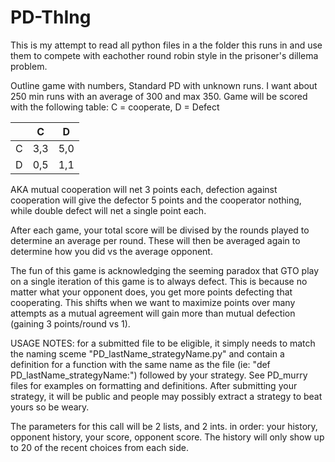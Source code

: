 # PD-ThIng
This is my attempt to read all python files in a the folder this runs in and use them to compete with eachother round 
robin style in the prisoner's dillema problem.

Outline game with numbers, Standard PD with unknown runs. I want about 250 min runs with an average of 300 and max 350.
Game will be scored with the following table:
C = cooperate, D = Defect

|     |  C  |  D  |
|:---:|:---:|:---:|  
|  C  | 3,3 | 5,0 |   
|  D  | 0,5 | 1,1 |

AKA mutual cooperation will net 3 points each, defection against cooperation will give the defector 5 points and 
the cooperator nothing, while double defect will net a single point each.

After each game, your total score will be divised by the rounds played to determine an average per round. These will 
then be averaged again to determine how you did vs the average opponent.

The fun of this game is acknowledging the seeming paradox that GTO play on a single iteration of this game is to
always defect. This is because no matter what your opponent does, you get more points defecting that cooperating.
This shifts when we want to maximize points over many attempts as a mutual agreement will gain more than mutual 
defection (gaining 3 points/round vs 1).

USAGE NOTES:
for a submitted file to be eligible, it simply needs to match the naming sceme "PD_lastName_strategyName.py"
and contain a definition for a function with the same name as the file (ie: "def PD_lastName_strategyName:")
followed by your strategy. See PD_murry files for examples on formatting and definitions. After submitting your 
strategy, it will be public and people may possibly extract a strategy to beat yours so be weary.

The parameters for this call will be 2 lists, and 2 ints. in order: your history, opponent history, your score, opponent score.
The history will only show up to 20 of the recent choices from each side.